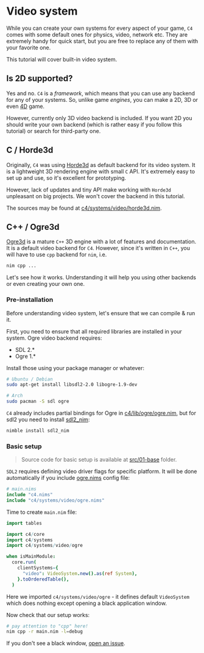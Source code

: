 # Video system

While you can create your own systems for every aspect of your game, `C4` comes with some default ones for physics, video, network etc. They are extremely handy for quick start, but you are free to replace any of them with your favorite one.

This tutorial will cover built-in video system.

## Is 2D supported?

Yes and no.
`C4` is a _framework_, which means that you can use any backend for any of your systems. So, unlike game _engines_, you can make a 2D, 3D or even [4D](https://www.youtube.com/watch?v=0t4aKJuKP0Q) game.

However, currently only 3D video backend is included. If you want 2D you should write your own backend (which is rather easy if you follow this tutorial) or search for third-party one.

## C / Horde3d

Originally, `C4` was using [Horde3d](http://horde3d.org/) as default backend for its video system. It is a lightweight 3D rendering engine with small `C` API. It's extremely easy to set up and use, so it's excellent for prototyping.

However, lack of updates and tiny API make working with `Horde3d` unpleasant on big projects. We won't cover the backend in this tutorial.

The sources may be found at [c4/systems/video/horde3d.nim](../../../c4/systems/video/horde3d.nim). 

## C++ / Ogre3d

[Ogre3d](http://www.ogre3d.org) is a mature `C++` 3D engine with a lot of features and documentation. It is a default video backend for `C4`. However, since it's written in `C++`, you will have to use `cpp` backend for `nim`, i.e.

```sh
nim cpp ...
```

Let's see how it works. Understanding it will help you using other backends or even creating your own one.

### Pre-installation

Before understanding video system, let's ensure that we can compile & run it.

First, you need to ensure that all required libraries are installed in your system. Ogre video backend requires:
* SDL 2.*
* Ogre 1.*

Install those using your package manager or whatever:

```sh
# Ubuntu / Debian
sudo apt-get install libsdl2-2.0 libogre-1.9-dev

# Arch
sudo pacman -S sdl ogre
```

`C4` already includes partial bindings for Ogre in [c4/lib/ogre/ogre.nim](../../../c4/lib/ogre/ogre.nim), but for sdl2 you need to install [sdl2_nim](https://github.com/Vladar4/sdl2_nim):

```sh
nimble install sdl2_nim
```

### Basic setup

> Source code for basic setup is available at [src/01-base](src/01-base) folder.

`SDL2` requires defining video driver flags for specific platform. It will be done automatically if you include [ogre.nims](../../../c4/systems/video/ogre.nims) config file:

```nim
# main.nims
include "c4.nims"
include "c4/systems/video/ogre.nims"
```

Time to create `main.nim` file:

```nim
import tables

import c4/core
import c4/systems
import c4/systems/video/ogre

when isMainModule:
  core.run(
    clientSystems={
      "video": VideoSystem.new().as(ref System),
    }.toOrderedTable(),
  )
```

Here we imported `c4/systems/video/ogre` - it defines default `VideoSystem` which does nothing except opening a black application window.

Now check that our setup works:

```sh
# pay attention to "cpp" here!
nim cpp -r main.nim -l=debug
```

If you don't see a black window, [open an issue](../../../issues/new).
